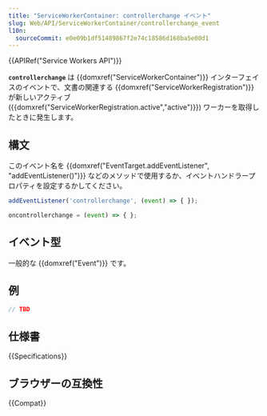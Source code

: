 ```yaml
---
title: "ServiceWorkerContainer: controllerchange イベント"
slug: Web/API/ServiceWorkerContainer/controllerchange_event
l10n:
  sourceCommit: e0e09b1df51489867f2e74c18586d168ba5e00d1
---
```


{{APIRef("Service Workers API")}}

**`controllerchange`** は {{domxref("ServiceWorkerContainer")}} インターフェイスのイベントで、文書の関連する {{domxref("ServiceWorkerRegistration")}} が新しいアクティブ ({{domxref("ServiceWorkerRegistration.active","active")}}) ワーカーを取得したときに発生します。

## 構文

このイベント名を {{domxref("EventTarget.addEventListener", "addEventListener()")}} などのメソッドで使用するか、イベントハンドラープロパティを設定するかしてください。

```js
addEventListener('controllerchange', (event) => { });

oncontrollerchange = (event) => { };
```

## イベント型

一般的な {{domxref("Event")}} です。

## 例

```js
// TBD
```

## 仕様書

{{Specifications}}

## ブラウザーの互換性

{{Compat}}
